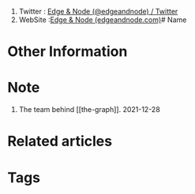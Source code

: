 1. Twitter : [Edge & Node (@edgeandnode) / Twitter](https://twitter.com/edgeandnode)
2. WebSite :[Edge & Node (edgeandnode.com)](https://edgeandnode.com/)# Name

# Other Information


# Note 
1. The team behind [[the-graph]].
2021-12-28

# Related articles



# Tags


